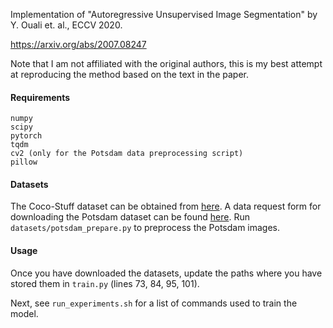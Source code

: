 Implementation of "Autoregressive Unsupervised Image Segmentation" by Y. Ouali et. al., ECCV 2020. 

https://arxiv.org/abs/2007.08247

Note that I am not affiliated with the original authors, this is my best attempt at reproducing the method based on the text in the paper.

#### Requirements
```
numpy
scipy
pytorch 
tqdm
cv2 (only for the Potsdam data preprocessing script)
pillow
```

#### Datasets

The Coco-Stuff dataset can be obtained from [here]( https://github.com/nightrome/cocostuff ). A data request form for downloading the Potsdam dataset can be found [here]( https://www2.isprs.org/commissions/comm2/wg4/benchmark/data-request-form/ ). Run `datasets/potsdam_prepare.py` to preprocess the Potsdam images.
 
#### Usage

Once you have downloaded the datasets, update the paths where you have stored them in `train.py` (lines 73, 84, 95, 101).

Next, see `run_experiments.sh` for a list of commands used to train the model.
